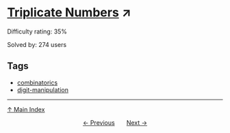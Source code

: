 # [Triplicate Numbers](https://projecteuler.net/problem=865) ↗️

Difficulty rating: 35%

Solved by: 274 users
## Tags

- [combinatorics](../tags/combinatorics.md)
- [digit-manipulation](../tags/digit-manipulation.md)



---

[↑ Main Index](../README.md)


<div align=center><a href='864.md'>← Previous</a> &nbsp;&nbsp; &nbsp;&nbsp;  <a href='866.md'>Next →</a></div>
